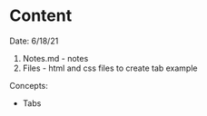 # Content
Date: 6/18/21

1. Notes.md - notes
2. Files - html and css files to create tab example

Concepts: 
- Tabs